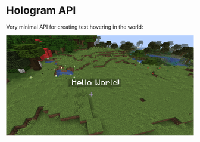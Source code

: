 # Hologram API

Very minimal API for creating text hovering in the world:

![Screenshot of Hello World! as a hologram](./.docs/screenshot-01.png)
